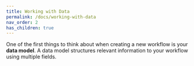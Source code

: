 ```yaml
---
title: Working with Data
permalink: /docs/working-with-data
nav_order: 2
has_children: true
---
```

One of the first things to think about when creating a new workflow is your **data model**. A data model structures
relevant information to your workflow using multiple fields.
